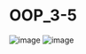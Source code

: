 # OOP_3-5
![image](https://user-images.githubusercontent.com/63109438/120555584-f2a86400-c403-11eb-9f1b-e91e28d0adf3.png)
![image](https://user-images.githubusercontent.com/63109438/120555604-fa680880-c403-11eb-8ed5-9dc3634eb2ae.png)
